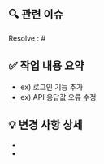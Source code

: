 ## 🔍 관련 이슈 
<!-- 관련된 이슈 번호를 연결하세요 (예: #23) -->
Resolve : #


## ✅ 작업 내용 요약
<!-- 어떤 작업을 했는지 한두 문장으로 요약해주세요 -->
- ex) 로그인 기능 추가
- ex) API 응답값 오류 수정





## 💡 변경 사항 상세
<!-- 어떤 파일이 변경되었고, 주요 변경사항은 무엇인지 설명해주세요 -->
- 
- 



<!--
## 🧪 테스트 결과
어떤 테스트를 했고, 결과가 어땠는지 적어주세요
- [ ] 로컬에서 테스트 완료
- [ ] 관련 테스트 코드 수정/추가
- [ ] CI 통과 확인

---


## 📸 스크린샷 (선택)
UI 작업일 경우, 변경된 화면 캡처를 첨부해주세요 
---

## 🔒 기타 참고 사항
리뷰어가 알아야 할 추가 정보가 있다면 적어주세요 (ex: 주의할 점, 트러블슈팅 등) 

---

## 🙏 리뷰어에게 바라는 점
어떤 부분을 중점적으로 봐주면 좋을지 적어주세요 (선택) 
- ex) 성능 개선이 잘 되었는지 봐주세요

-->
